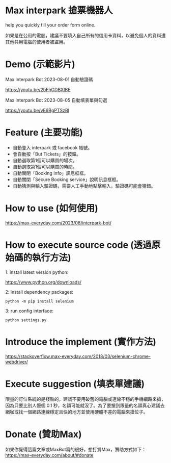 # Max interpark 搶票機器人
help you quickly fill your order form online.

如果是在公用的電腦，建議不要填入自己所有的信用卡資料，以避免個人的資料遭其他共用電腦的使用者被盜用。

# Demo (示範影片)

Max Interpark Bot 2023-08-01 自動驗證碼

https://youtu.be/2bFhGDBXIBE

Max Interpark Bot 2023-08-05 自動填表單與勾選

https://youtu.be/vE6BgPTSzBI


# Feature (主要功能)
* 自動登入 interpark 或 facebook 帳號。
* 會自動按「But Tickets」的按鈕。
* 自動選取第1個可以購買的場次。
* 自動選取第1個可以購買的時間。
* 自動關閉「Booking Info」訊息框框。
* 自動關閉「Secure Booking service」說明訊息框框。
* 自動猜測與輸入驗證碼，需要人工手動地點擊輸入。驗證碼可能會猜錯。


# How to use (如何使用)
https://max-everyday.com/2023/08/interpark-bot/

# How to execute source code (透過原始碼的執行方法)
1: install latest version python:

https://www.python.org/downloads/

2: install dependency packages:

<code>python -m pip install selenium</code>

3: run config interface:

<code>python settings.py</code>


# Introduce the implement (實作方法)
https://stackoverflow.max-everyday.com/2018/03/selenium-chrome-webdriver/

# Execute suggestion (填表單建議)
限量的訂位系統的是殘酷的，建議不要用破舊的電腦或連線不穩的手機網路來搶，因為只要比別人慢個 0.1 秒，名額可能就沒了。為了要搶到限量的名額真心建議去網咖或找一個網路連線穩定且快的地方並使用硬體不差的電腦來搶位子。

# Donate (贊助Max)
如果你覺得這篇文章或MaxBot寫的很好，想打賞Max，贊助方式如下： https://max-everyday.com/about/#donate

